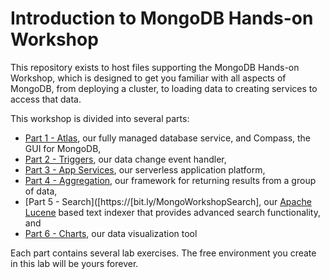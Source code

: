 # Introduction to MongoDB Hands-on Workshop

This repository exists to host files supporting the MongoDB Hands-on Workshop, which is designed to get you familiar with all aspects of MongoDB, from deploying a cluster, to loading data to creating services to access that data. 

This workshop is divided into several parts:
* [Part 1 - Atlas](http://tinyurl.com/MongoWorkshopAtlas), our fully managed database service, and Compass, the GUI for MongoDB,
* [Part 2 - Triggers](http://tinyurl.com/MongoWorkshopTriggers), our data change event handler,
* [Part 3 - App Services](http://tinyurl.com/MongoWorkshopAppServices), our serverless application platform,
* [Part 4 - Aggregation](http://tinyurl.com/MongoWorkshopAgg), our framework for returning results from a group of data,
* [Part 5 - Search]([https://[bit.ly/MongoWorkshopSearch], our [Apache Lucene](https://lucene.apache.org/) based text indexer that provides advanced search functionality, and
* [Part 6 - Charts](http://tinyurl.com/MongoWorkshopCharts), our data visualization tool

Each part contains several lab exercises. The free environment you create in this lab will be yours forever.
